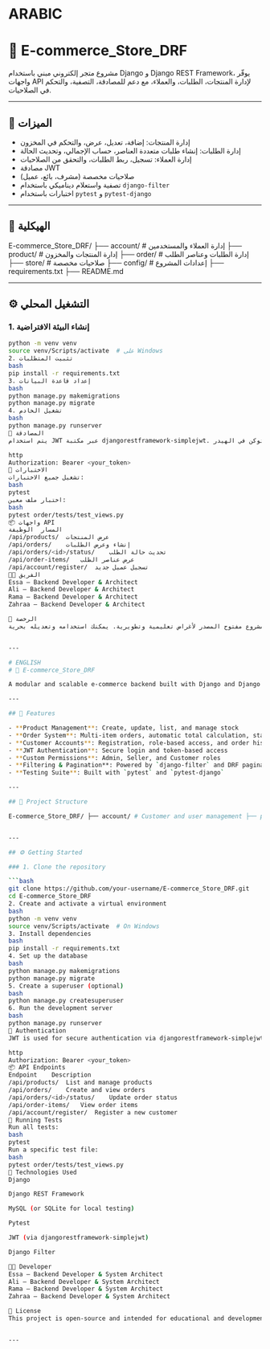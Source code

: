 # ARABIC
# 🛒 E-commerce_Store_DRF

مشروع متجر إلكتروني مبني باستخدام Django و Django REST Framework، يوفّر واجهات API لإدارة المنتجات، الطلبات، والعملاء، مع دعم للمصادقة، التصفية، والتحكم في الصلاحيات.

---

## 🚀 الميزات

- إدارة المنتجات: إضافة، تعديل، عرض، والتحكم في المخزون
- إدارة الطلبات: إنشاء طلبات متعددة العناصر، حساب الإجمالي، وتحديث الحالة
- إدارة العملاء: تسجيل، ربط الطلبات، والتحقق من الصلاحيات
- مصادقة JWT
- صلاحيات مخصصة (مشرف، بائع، عميل)
- تصفية واستعلام ديناميكي باستخدام `django-filter`
- اختبارات باستخدام `pytest` و `pytest-django`

---

## 🧱 الهيكلية

E-commerce_Store_DRF/ ├── account/ # إدارة العملاء والمستخدمين ├── product/ # إدارة المنتجات والمخزون ├── order/ # إدارة الطلبات وعناصر الطلب ├── store/ # صلاحيات مخصصة ├── config/ # إعدادات المشروع ├── requirements.txt ├── README.md


---

## ⚙️ التشغيل المحلي

### 1. إنشاء البيئة الافتراضية

```bash
python -m venv venv
source venv/Scripts/activate  # على Windows
2. تثبيت المتطلبات
bash
pip install -r requirements.txt
3. إعداد قاعدة البيانات
bash
python manage.py makemigrations
python manage.py migrate
4. تشغيل الخادم
bash
python manage.py runserver
🔐 المصادقة
يتم استخدام JWT عبر مكتبة djangorestframework-simplejwt. بعد تسجيل الدخول، يتم إرسال التوكن في الهيدر:

http
Authorization: Bearer <your_token>
🧪 الاختبارات
تشغيل جميع الاختبارات:
bash
pytest
اختبار ملف معين:
bash
pytest order/tests/test_views.py
📦 واجهات API
المسار	الوظيفة
/api/products/	عرض المنتجات
/api/orders/	إنشاء وعرض الطلبات
/api/orders/<id>/status/	تحديث حالة الطلب
/api/order-items/	عرض عناصر الطلب
/api/account/register/	تسجيل عميل جديد
👨‍💻 الفريق
Essa — Backend Developer & Architect
Ali — Backend Developer & Architect
Rama — Backend Developer & Architect
Zahraa — Backend Developer & Architect

📄 الرخصة
هذا المشروع مفتوح المصدر لأغراض تعليمية وتطويرية. يمكنك استخدامه وتعديله بحرية.


---

# ENGLISH
# 🛒 E-commerce_Store_DRF

A modular and scalable e-commerce backend built with Django and Django REST Framework (DRF). This project provides secure APIs for managing products, orders, and customers, with support for JWT authentication, role-based permissions, and dynamic filtering.

---

## 🚀 Features

- **Product Management**: Create, update, list, and manage stock
- **Order System**: Multi-item orders, automatic total calculation, status updates
- **Customer Accounts**: Registration, role-based access, and order history
- **JWT Authentication**: Secure login and token-based access
- **Custom Permissions**: Admin, Seller, and Customer roles
- **Filtering & Pagination**: Powered by `django-filter` and DRF pagination
- **Testing Suite**: Built with `pytest` and `pytest-django`

---

## 🧱 Project Structure

E-commerce_Store_DRF/ ├── account/ # Customer and user management ├── product/ # Product and inventory logic ├── order/ # Orders and order items ├── store/ # Custom permissions ├── config/ # Django settings and root URLs ├── requirements.txt ├── README.md


---

## ⚙️ Getting Started

### 1. Clone the repository

```bash
git clone https://github.com/your-username/E-commerce_Store_DRF.git
cd E-commerce_Store_DRF
2. Create and activate a virtual environment
bash
python -m venv venv
source venv/Scripts/activate  # On Windows
3. Install dependencies
bash
pip install -r requirements.txt
4. Set up the database
bash
python manage.py makemigrations
python manage.py migrate
5. Create a superuser (optional)
bash
python manage.py createsuperuser
6. Run the development server
bash
python manage.py runserver
🔐 Authentication
JWT is used for secure authentication via djangorestframework-simplejwt. After login, include the token in your request headers:

http
Authorization: Bearer <your_token>
📦 API Endpoints
Endpoint	Description
/api/products/	List and manage products
/api/orders/	Create and view orders
/api/orders/<id>/status/	Update order status
/api/order-items/	View order items
/api/account/register/	Register a new customer
🧪 Running Tests
Run all tests:
bash
pytest
Run a specific test file:
bash
pytest order/tests/test_views.py
🧰 Technologies Used
Django

Django REST Framework

MySQL (or SQLite for local testing)

Pytest

JWT (via djangorestframework-simplejwt)

Django Filter

👨‍💻 Developer
Essa — Backend Developer & System Architect
Ali — Backend Developer & System Architect
Rama — Backend Developer & System Architect
Zahraa — Backend Developer & System Architect

📄 License
This project is open-source and intended for educational and development purposes. Feel free to use, modify, and extend it.


---
